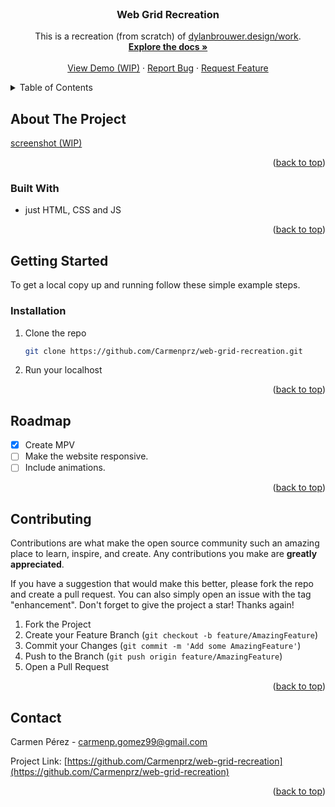<div id="top"></div>

<br />
<div align="center">
<h3 align="center">Web Grid Recreation</h3>

<p align="center">
This is a recreation (from scratch) of <a class="source-link" href="https://www.dylanbrouwer.design/work" target="_blank">dylanbrouwer.design/work</a>.
<br />
<a href="https://github.com/Carmenprz/web-grid-recreation"><strong>Explore the docs »</strong></a>
<br />
<br />
<a href="#">View Demo (WIP)</a>
·
<a href="https://github.com/Carmenprz/web-grid-recreation/issues">Report Bug</a>
·
<a href="https://github.com/Carmenprz/web-grid-recreation/issues">Request Feature</a>
</p>
</div>

<!-- TABLE OF CONTENTS -->
<details>
  <summary>Table of Contents</summary>
  <ol>
    <li>
      <a href="#about-the-project">About The Project</a>
      <ul>
        <li><a href="#built-with">Built With</a></li>
      </ul>
    </li>
    <li>
      <a href="#getting-started">Getting Started</a>
      <ul>
        <li><a href="#installation">Installation</a></li>
      </ul>
    </li>
    <li><a href="#roadmap">Roadmap</a></li>
    <li><a href="#contributing">Contributing</a></li>
    <li><a href="#contact">Contact</a></li>
    <li><a href="#acknowledgments">Acknowledgments</a></li>
  </ol>
</details>

<!-- ABOUT THE PROJECT -->

## About The Project

[screenshot (WIP)]()

<p align="right">(<a href="#top">back to top</a>)</p>

### Built With

- just HTML, CSS and JS

<p align="right">(<a href="#top">back to top</a>)</p>

<!-- GETTING STARTED -->

## Getting Started

To get a local copy up and running follow these simple example steps.

### Installation

1. Clone the repo
   ```sh
   git clone https://github.com/Carmenprz/web-grid-recreation.git
   ```
2. Run your localhost

<p align="right">(<a href="#top">back to top</a>)</p>

<!-- ROADMAP -->

## Roadmap

- [x] Create MPV
- [ ] Make the website responsive.
- [ ] Include animations.

<p align="right">(<a href="#top">back to top</a>)</p>

<!-- CONTRIBUTING -->

## Contributing

Contributions are what make the open source community such an amazing place to learn, inspire, and create. Any contributions you make are **greatly appreciated**.

If you have a suggestion that would make this better, please fork the repo and create a pull request. You can also simply open an issue with the tag "enhancement".
Don't forget to give the project a star! Thanks again!

1. Fork the Project
2. Create your Feature Branch (`git checkout -b feature/AmazingFeature`)
3. Commit your Changes (`git commit -m 'Add some AmazingFeature'`)
4. Push to the Branch (`git push origin feature/AmazingFeature`)
5. Open a Pull Request

<p align="right">(<a href="#top">back to top</a>)</p>

<!-- CONTACT -->

## Contact

Carmen Pérez - carmenp.gomez99@gmail.com

Project Link: [https://github.com/Carmenprz/web-grid-recreation](https://github.com/Carmenprz/web-grid-recreation)

<p align="right">(<a href="#top">back to top</a>)</p>
